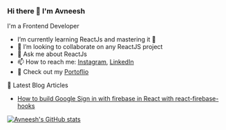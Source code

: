 ### Hi there 👋  I'm Avneesh
I'm a Frontend  Developer

<!--
**avneesh0612/avneesh0612** is a ✨ _special_ ✨ repository because its `README.md` (this file) appears on your GitHub profile.

Here are some ideas to get you started:

- 🔭 I’m currently working on ...
- 🌱 I’m currently learning ...
- 👯 I’m looking to collaborate on ...
- 🤔 I’m looking for help with ...
- 💬 Ask me about ...
- 📫 How to reach me: ...
- 😄 Pronouns: ...
- ⚡ Fun fact: ...
-->
* I’m currently learning ReactJs and mastering it 💪
* 👯 I’m looking to collaborate on any ReactJS project
* 💬 Ask me about ReactJs
* 📫 How to reach me: [Instagram](https://www.instagram.com/avneesh_agarwal/ "Avneesh's Instagram"), [LinkedIn](https://www.linkedin.com/in/avneesh-agarwal-78312b20a/ "Avneesh's LinkedIn")
* 🧠 Check out my [Portoflio](https://avneeshresume.netlify.app/ "Avneesh's Portoflio")

📘 Latest Blog Articles
* [How to build Google Sign in with firebase in React with react-firebase-hooks](https://avneeshagarwal0612.medium.com/how-to-build-google-sign-in-with-firebase-in-react-with-react-firebase-hooks-c327c80db25d "How to build Google Sign in with firebase in React with react-firebase-hooks")

[![Avneesh's GitHub stats](https://github-readme-stats.vercel.app/api?username=avneesh0612&theme=radical)](https://github.com/avneesh0612/&show_icons=true&theme=merko)

